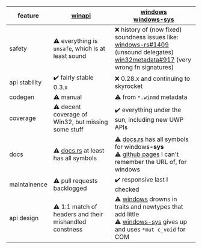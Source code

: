 | feature       | [winapi](https://docs.rs/winapi/)                                  | [windows]<br>[windows-sys] |
| ------------- | ------------------------------------------------------------------ | ------- |
| safety        | ⚠️ everything is `unsafe`, which is at least sound                | ❌ history of (now fixed) soundness issues like:<br>[windows-rs#1409](https://github.com/microsoft/windows-rs/issues/1409) (unsound delegates)<br>[win32metadata#917](https://github.com/microsoft/win32metadata/issues/917) (very wrong fn signatures)
| api stability | ✔️ fairly stable 0.3.x                                            | ❌ 0.28.x and continuing to skyrocket
| codegen       | ⚠️ manual                                                         | ⚠️ from `*.winmd` metadata |
| coverage      | ⚠️ decent coverage of Win32, but missing some stuff               | ✔️ everything under the sun, including new UWP APIs
| docs          | ⚠️ [docs.rs](https://docs.rs/winapi/) at least has all symbols    | ⚠️ [docs.rs](https://docs.rs/windows-sys/) has all symbols for windows<strong>-sys</strong><br>⚠️ [github pages](https://microsoft.github.io/windows-docs-rs/doc/windows/) I can't remember the URL of, for windows
| maintainence  | ⚠️ pull requests backlogged                                       | ✔️ responsive last I checked |
| api design    | ⚠️ 1:1 match of headers and their mishandled constness            | ⚠️ [windows] drowns in traits and newtypes that add little<br>⚠️ [windows-sys] gives up and uses `*mut c_void` for COM

[windows]:     https://microsoft.github.io/windows-docs-rs/doc/windows/
[windows-sys]: https://docs.rs/windows-sys/
